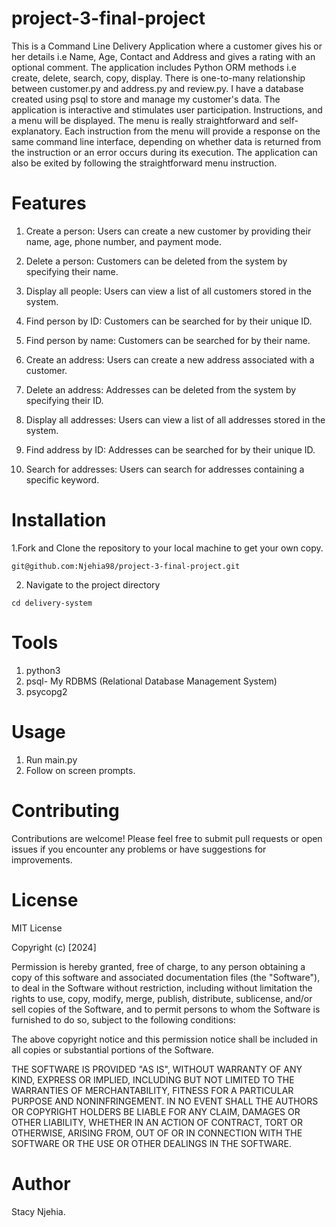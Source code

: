# project-3-final-project
This is a Command Line Delivery Application where a customer gives his or her details i.e Name, Age, Contact and Address and gives a rating with an optional comment. The application includes Python ORM methods i.e create, delete, search, copy, display. There is one-to-many relationship between customer.py and address.py and review.py. 
I have a database created using psql to store and manage my customer's data.
The application is interactive and stimulates user participation. Instructions, and a menu will be displayed. The menu is really straightforward and self-explanatory. Each instruction from the menu will provide a response on the same command line interface, depending on whether data is returned from the instruction or an error occurs during its execution. The application can also be exited by following the straightforward menu instruction.



# Features
1. Create a person: Users can create a new customer by providing their name, age, phone number, and payment mode.

2. Delete a person: Customers can be deleted from the system by specifying their name.

3. Display all people: Users can view a list of all customers stored in the system.

4. Find person by ID: Customers can be searched for by their unique ID.

5. Find person by name: Customers can be searched for by their name.

6. Create an address: Users can create a new address associated with a customer.

7. Delete an address: Addresses can be deleted from the system by specifying their ID.

8. Display all addresses: Users can view a list of all addresses stored in the system.

9. Find address by ID: Addresses can be searched for by their unique ID.

10. Search for addresses: Users can search for addresses containing a specific keyword.





# Installation
1.Fork and Clone the repository to your local machine to get your own copy.
```
git@github.com:Njehia98/project-3-final-project.git

```
2. Navigate to the project directory
```
cd delivery-system
```

# Tools
1. python3
2. psql- My RDBMS (Relational Database Management System)
3. psycopg2


# Usage
1. Run main.py
2. Follow on screen prompts.


# Contributing
Contributions are welcome! Please feel free to submit pull requests or open issues if you encounter any problems or have suggestions for improvements.

# License
MIT License

Copyright (c) [2024]

Permission is hereby granted, free of charge, to any person obtaining a copy of this software and associated documentation files (the "Software"), to deal in the Software without restriction, including without limitation the rights to use, copy, modify, merge, publish, distribute, sublicense, and/or sell copies of the Software, and to permit persons to whom the Software is furnished to do so, subject to the following conditions:

The above copyright notice and this permission notice shall be included in all copies or substantial portions of the Software.

THE SOFTWARE IS PROVIDED "AS IS", WITHOUT WARRANTY OF ANY KIND, EXPRESS OR IMPLIED, INCLUDING BUT NOT LIMITED TO THE WARRANTIES OF MERCHANTABILITY, FITNESS FOR A PARTICULAR PURPOSE AND NONINFRINGEMENT. IN NO EVENT SHALL THE AUTHORS OR COPYRIGHT HOLDERS BE LIABLE FOR ANY CLAIM, DAMAGES OR OTHER LIABILITY, WHETHER IN AN ACTION OF CONTRACT, TORT OR OTHERWISE, ARISING FROM, OUT OF OR IN CONNECTION WITH THE SOFTWARE OR THE USE OR OTHER DEALINGS IN THE SOFTWARE.

# Author
Stacy Njehia.